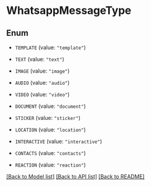 # WhatsappMessageType

## Enum


* `TEMPLATE` (value: `"template"`)

* `TEXT` (value: `"text"`)

* `IMAGE` (value: `"image"`)

* `AUDIO` (value: `"audio"`)

* `VIDEO` (value: `"video"`)

* `DOCUMENT` (value: `"document"`)

* `STICKER` (value: `"sticker"`)

* `LOCATION` (value: `"location"`)

* `INTERACTIVE` (value: `"interactive"`)

* `CONTACTS` (value: `"contacts"`)

* `REACTION` (value: `"reaction"`)


[[Back to Model list]](../README.md#documentation-for-models) [[Back to API list]](../README.md#documentation-for-api-endpoints) [[Back to README]](../README.md)

